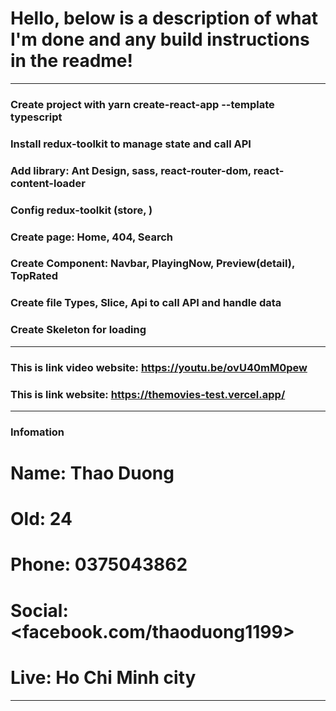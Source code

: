 # Hello, below is a description of what I'm done and any build instructions in the readme!

---

### Create project with yarn create-react-app --template typescript

### Install redux-toolkit to manage state and call API

### Add library: Ant Design, sass, react-router-dom, react-content-loader

### Config redux-toolkit (store, )

### Create page: Home, 404, Search

### Create Component: Navbar, PlayingNow, Preview(detail), TopRated

### Create file Types, Slice, Api to call API and handle data

### Create Skeleton for loading

---

### This is link video website: <https://youtu.be/ovU40mM0pew>

### This is link website: <https://themovies-test.vercel.app/>

---

### Infomation

# Name: Thao Duong

# Old: 24

# Phone: 0375043862

# Social: <facebook.com/thaoduong1199>

# Live: Ho Chi Minh city

---
